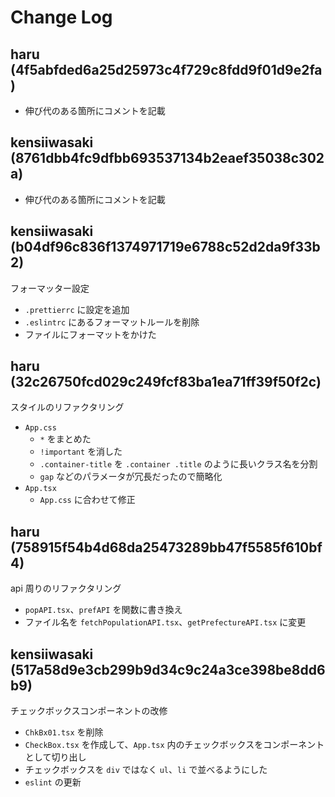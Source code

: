 # Change Log

## haru (4f5abfded6a25d25973c4f729c8fdd9f01d9e2fa)

- 伸び代のある箇所にコメントを記載

## kensiiwasaki (8761dbb4fc9dfbb693537134b2eaef35038c302a)

- 伸び代のある箇所にコメントを記載

## kensiiwasaki (b04df96c836f1374971719e6788c52d2da9f33b2)

フォーマッター設定

- `.prettierrc` に設定を追加
- `.eslintrc` にあるフォーマットルールを削除
- ファイルにフォーマットをかけた

## haru (32c26750fcd029c249fcf83ba1ea71ff39f50f2c)

スタイルのリファクタリング

- `App.css`
  - `*` をまとめた
  - `!important` を消した
  - `.container-title` を `.container .title` のように長いクラス名を分割
  - `gap` などのパラメータが冗長だったので簡略化
- `App.tsx`
  - `App.css` に合わせて修正

## haru (758915f54b4d68da25473289bb47f5585f610bf4)

api 周りのリファクタリング

- `popAPI.tsx`、`prefAPI` を関数に書き換え
- ファイル名を `fetchPopulationAPI.tsx`、`getPrefectureAPI.tsx` に変更

## kensiiwasaki (517a58d9e3cb299b9d34c9c24a3ce398be8dd6b9)

チェックボックスコンポーネントの改修

- `ChkBx01.tsx` を削除
- `CheckBox.tsx` を作成して、`App.tsx` 内のチェックボックスをコンポーネントとして切り出し
- チェックボックスを `div` ではなく `ul`、`li` で並べるようにした
- `eslint` の更新
